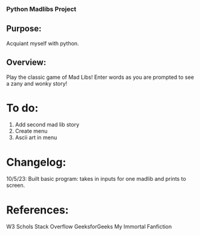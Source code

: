 ### Python Madlibs Project

## Purpose:
Acquiant myself with python.

## Overview:
Play the classic game of Mad Libs! Enter words as you are prompted to see a zany and wonky story!

# To do:
1. Add second mad lib story
2. Create menu
3. Ascii art in menu

# Changelog:
10/5/23: Built basic program: takes in inputs for one madlib and prints to screen.

# References:
W3 Schols
Stack Overflow
GeeksforGeeks
My Immortal Fanfiction